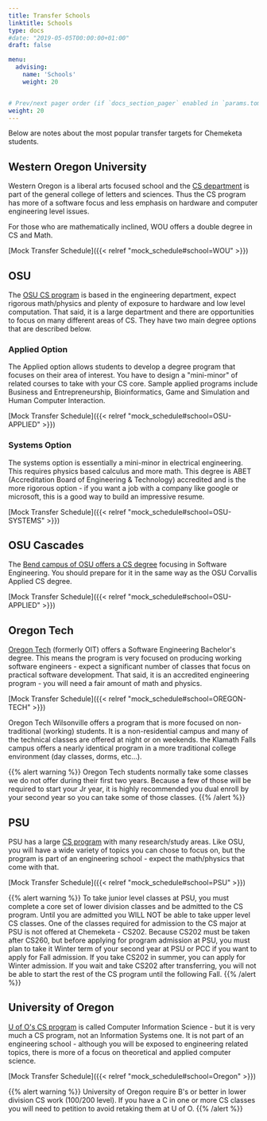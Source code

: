```yaml
---
title: Transfer Schools
linktitle: Schools
type: docs
#date: "2019-05-05T00:00:00+01:00"
draft: false

menu:
  advising:
    name: 'Schools'
    weight: 20


# Prev/next pager order (if `docs_section_pager` enabled in `params.toml`)
weight: 20
---
```


Below are notes about the most popular transfer targets for Chemeketa students.
 
## Western Oregon University
Western Oregon is a liberal arts focused school and the [CS department](https://wou.edu/cs/) is part of the general college of letters and sciences. Thus the CS program has more of a software focus and less emphasis on hardware and computer engineering level issues.

For those who are mathematically inclined, WOU offers a double degree in CS and Math.

[Mock Transfer Schedule]({{< relref  "mock_schedule#school=WOU" >}})


## OSU
The [OSU CS program](https://eecs.oregonstate.edu/future-students/undergraduates/computer-science) is based in the engineering department, expect rigorous math/physics and plenty of exposure to hardware and low level computation. That said, it is a large department and there are opportunities to focus on many different areas of CS. They have two main degree options that are described below.

### Applied Option
The Applied option allows students to develop a degree program that focuses on their area of interest. You have to design a "mini-minor" of related courses to take with your CS core. Sample applied programs include Business and Entrepreneurship, Bioinformatics, Game and Simulation and Human Computer Interaction.

[Mock Transfer Schedule]({{< relref  "mock_schedule#school=OSU-APPLIED" >}})

### Systems Option
The systems option is essentially a mini-minor in electrical engineering. This requires physics based calculus and more math. This degree is ABET (Accreditation Board of Engineering & Technology) accredited and is the more rigorous option - if you want a job with a company like google or microsoft, this is a good way to build an impressive resume.

[Mock Transfer Schedule]({{< relref  "mock_schedule#school=OSU-SYSTEMS" >}})


## OSU Cascades
The [Bend campus of OSU offers a CS degree](https://osucascades.edu/academics/computer-science) focusing in Software Engineering. You should prepare for it in the same way as the OSU Corvallis Applied CS degree.

[Mock Transfer Schedule]({{< relref  "mock_schedule#school=OSU-APPLIED" >}})


## Oregon Tech
[Oregon Tech](https://www.oit.edu/academics/degrees/software-engineering-technology) (formerly OIT) offers a Software Engineering Bachelor's degree. This means the program is very focused on producing working software engineers - expect a significant number of classes that focus on practical software development. That said, it is an accredited engineering program - you will need a fair amount of math and physics.

[Mock Transfer Schedule]({{< relref  "mock_schedule#school=OREGON-TECH" >}})

Oregon Tech Wilsonville offers a program that is more focused on non-traditional (working) students. It is a non-residential campus and many of the technical classes are offered at night or on weekends. the Klamath Falls campus offers a nearly identical program in a more traditional college environment (day classes, dorms, etc...).


{{% alert warning %}}
Oregon Tech students normally take some classes we do not offer during their first two years. Because a few of those will be required to start your Jr year, it is highly recommended you dual enroll by your second year so you can take some of those classes.
{{% /alert %}}


## PSU
PSU has a large [CS program](https://www.pdx.edu/computer-science/bachelor-of-science-program) with many research/study areas. Like OSU, you will have a wide variety of topics you can chose to focus on, but the program is part of an engineering school - expect the math/physics that come with that.

[Mock Transfer Schedule]({{< relref  "mock_schedule#school=PSU" >}})

{{% alert warning %}}
To take junior level classes at PSU, you must complete a core set of lower division classes and be admitted to the CS program. Until you are admitted you WILL NOT be able to take upper level CS classes. 
One of the classes required for admission to the CS major at PSU is not offered at Chemeketa - CS202. Because CS202 must be taken after CS260, but before applying for program admission at PSU, you must plan to take it Winter term of your second year at PSU or PCC if you want to apply for Fall admission. If you take CS202 in summer, you can apply for Winter admission. If you wait and take CS202 after transferring, you will not be able to start the rest of the CS program until the following Fall.
{{% /alert %}}

## University of Oregon
[U of O's CS program](https://cs.uoregon.edu/prospective-students) is called Computer Information Science - but it is very much a CS program, not an Information Systems one. It is not part of an engineering school - although you will be exposed to engineering related topics, there is more of a focus on theoretical and applied computer science.

[Mock Transfer Schedule]({{< relref  "mock_schedule#school=Oregon" >}})

{{% alert warning %}}
University of Oregon require B's or better in lower division CS work (100/200 level). If you have a C in one or more CS classes you will need to petition to avoid retaking them at U of O.
{{% /alert %}}